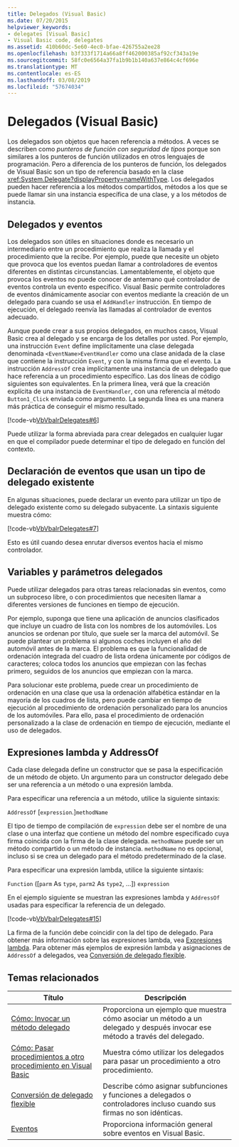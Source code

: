 ```yaml
---
title: Delegados (Visual Basic)
ms.date: 07/20/2015
helpviewer_keywords:
- delegates [Visual Basic]
- Visual Basic code, delegates
ms.assetid: 410b60dc-5e60-4ec0-bfae-426755a2ee28
ms.openlocfilehash: b3f333f1714a66a8ff462000385af92cf343a19e
ms.sourcegitcommit: 58fc0e6564a37fa1b9b1b140a637e864c4cf696e
ms.translationtype: MT
ms.contentlocale: es-ES
ms.lasthandoff: 03/08/2019
ms.locfileid: "57674034"
---
```

# <a name="delegates-visual-basic"></a>Delegados (Visual Basic)

Los delegados son objetos que hacen referencia a métodos. A veces se describen como *punteros de función con seguridad de tipos* porque son similares a los punteros de función utilizados en otros lenguajes de programación. Pero a diferencia de los punteros de función, los delegados de Visual Basic son un tipo de referencia basado en la clase <xref:System.Delegate?displayProperty=nameWithType>. Los delegados pueden hacer referencia a los métodos compartidos, métodos a los que se puede llamar sin una instancia específica de una clase, y a los métodos de instancia.

## <a name="delegates-and-events"></a>Delegados y eventos

Los delegados son útiles en situaciones donde es necesario un intermediario entre un procedimiento que realiza la llamada y el procedimiento que la recibe. Por ejemplo, puede que necesite un objeto que provoca que los eventos puedan llamar a controladores de eventos diferentes en distintas circunstancias. Lamentablemente, el objeto que provoca los eventos no puede conocer de antemano qué controlador de eventos controla un evento específico. Visual Basic permite controladores de eventos dinámicamente asociar con eventos mediante la creación de un delegado para cuando se usa el `AddHandler` instrucción. En tiempo de ejecución, el delegado reenvía las llamadas al controlador de eventos adecuado.

Aunque puede crear a sus propios delegados, en muchos casos, Visual Basic crea al delegado y se encarga de los detalles por usted. Por ejemplo, una instrucción `Event` define implícitamente una clase delegada denominada `<EventName>EventHandler` como una clase anidada de la clase que contiene la instrucción `Event`, y con la misma firma que el evento. La instrucción `AddressOf` crea implícitamente una instancia de un delegado que hace referencia a un procedimiento específico. Las dos líneas de código siguientes son equivalentes. En la primera línea, verá que la creación explícita de una instancia de `EventHandler`, con una referencia al método `Button1_Click` enviada como argumento. La segunda línea es una manera más práctica de conseguir el mismo resultado.

[!code-vb[VbVbalrDelegates#6](~/samples/snippets/visualbasic/VS_Snippets_VBCSharp/VbVbalrDelegates/VB/Class1.vb#6)]

Puede utilizar la forma abreviada para crear delegados en cualquier lugar en que el compilador puede determinar el tipo de delegado en función del contexto.

## <a name="declaring-events-that-use-an-existing-delegate-type"></a>Declaración de eventos que usan un tipo de delegado existente

En algunas situaciones, puede declarar un evento para utilizar un tipo de delegado existente como su delegado subyacente. La sintaxis siguiente muestra cómo:

[!code-vb[VbVbalrDelegates#7](~/samples/snippets/visualbasic/VS_Snippets_VBCSharp/VbVbalrDelegates/VB/Class1.vb#7)]

Esto es útil cuando desea enrutar diversos eventos hacia el mismo controlador.

## <a name="delegate-variables-and-parameters"></a>Variables y parámetros delegados

Puede utilizar delegados para otras tareas relacionadas sin eventos, como un subproceso libre, o con procedimientos que necesiten llamar a diferentes versiones de funciones en tiempo de ejecución.

Por ejemplo, suponga que tiene una aplicación de anuncios clasificados que incluye un cuadro de lista con los nombres de los automóviles. Los anuncios se ordenan por título, que suele ser la marca del automóvil. Se puede plantear un problema si algunos coches incluyen el año del automóvil antes de la marca. El problema es que la funcionalidad de ordenación integrada del cuadro de lista ordena únicamente por códigos de caracteres; coloca todos los anuncios que empiezan con las fechas primero, seguidos de los anuncios que empiezan con la marca.

Para solucionar este problema, puede crear un procedimiento de ordenación en una clase que usa la ordenación alfabética estándar en la mayoría de los cuadros de lista, pero puede cambiar en tiempo de ejecución al procedimiento de ordenación personalizado para los anuncios de los automóviles. Para ello, pasa el procedimiento de ordenación personalizado a la clase de ordenación en tiempo de ejecución, mediante el uso de delegados.

## <a name="addressof-and-lambda-expressions"></a>Expresiones lambda y AddressOf

Cada clase delegada define un constructor que se pasa la especificación de un método de objeto. Un argumento para un constructor delegado debe ser una referencia a un método o una expresión lambda.

Para especificar una referencia a un método, utilice la siguiente sintaxis:

`AddressOf` [`expression`.]`methodName`

El tipo de tiempo de compilación de `expression` debe ser el nombre de una clase o una interfaz que contiene un método del nombre especificado cuya firma coincida con la firma de la clase delegada. `methodName` puede ser un método compartido o un método de instancia. `methodName` no es opcional, incluso si se crea un delegado para el método predeterminado de la clase.

Para especificar una expresión lambda, utilice la siguiente sintaxis:

`Function` ([`parm` As `type`, `parm2` As `type2`, ...]) `expression`

En el ejemplo siguiente se muestran las expresiones lambda y `AddressOf` usadas para especificar la referencia de un delegado.

[!code-vb[VbVbalrDelegates#15](~/samples/snippets/visualbasic/VS_Snippets_VBCSharp/VbVbalrDelegates/VB/Class2.vb#15)]

La firma de la función debe coincidir con la del tipo de delegado. Para obtener más información sobre las expresiones lambda, vea [Expresiones lambda](../../../../visual-basic/programming-guide/language-features/procedures/lambda-expressions.md). Para obtener más ejemplos de expresión lambda y asignaciones de `AddressOf` a delegados, vea [Conversión de delegado flexible](../../../../visual-basic/programming-guide/language-features/delegates/relaxed-delegate-conversion.md).

## <a name="related-topics"></a>Temas relacionados

|Título|Descripción|
|-----------|-----------------|
|[Cómo: Invocar un método delegado](../../../../visual-basic/programming-guide/language-features/delegates/how-to-invoke-a-delegate-method.md)|Proporciona un ejemplo que muestra cómo asociar un método a un delegado y después invocar ese método a través del delegado.|
|[Cómo: Pasar procedimientos a otro procedimiento en Visual Basic](../../../../visual-basic/programming-guide/language-features/delegates/how-to-pass-procedures-to-another-procedure.md)|Muestra cómo utilizar los delegados para pasar un procedimiento a otro procedimiento.|
|[Conversión de delegado flexible](../../../../visual-basic/programming-guide/language-features/delegates/relaxed-delegate-conversion.md)|Describe cómo asignar subfunciones y funciones a delegados o controladores incluso cuando sus firmas no son idénticas.|
|[Eventos](../../../../visual-basic/programming-guide/language-features/events/index.md)|Proporciona información general sobre eventos en Visual Basic.|
